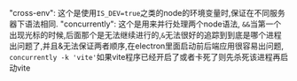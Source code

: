 "cross-env": 这个是使用`IS_DEV=true`之类的node的环境变量时,保证在不同服务器下语法相同.
"concurrently": 这个是用来并行处理两个node语法, `&&`当第一个出现光标的时候,后面那个是无法继续进行的,`&`无法很好的追踪到到底是哪个进程出问题了,并且&无法保证两者顺序,在electron里面启动前后端应用很容易出问题, `concurrently -k 'vite'`如果vite程序已经开启了或者卡死了则先杀死该进程再启动vite
